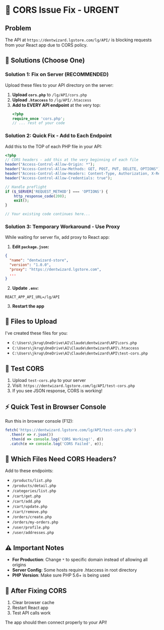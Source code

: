 # 🚨 CORS Issue Fix - URGENT

## Problem
The API at `https://dentwizard.lgstore.com/lg/API/` is blocking requests from your React app due to CORS policy.

## 🔧 Solutions (Choose One)

### Solution 1: Fix on Server (RECOMMENDED)
Upload these files to your API directory on the server:

1. **Upload `cors.php`** to `/lg/API/cors.php`
2. **Upload `.htaccess`** to `/lg/API/.htaccess`
3. **Add to EVERY API endpoint** at the very top:
   ```php
   <?php
   require_once 'cors.php';
   // ... rest of your code
   ```

### Solution 2: Quick Fix - Add to Each Endpoint
Add this to the TOP of each PHP file in your API:

```php
<?php
// CORS headers - add this at the very beginning of each file
header("Access-Control-Allow-Origin: *");
header("Access-Control-Allow-Methods: GET, POST, PUT, DELETE, OPTIONS");
header("Access-Control-Allow-Headers: Content-Type, Authorization, X-Requested-With, X-Session-ID");
header("Access-Control-Allow-Credentials: true");

// Handle preflight
if ($_SERVER['REQUEST_METHOD'] === 'OPTIONS') {
    http_response_code(200);
    exit();
}

// Your existing code continues here...
```

### Solution 3: Temporary Workaround - Use Proxy
While waiting for server fix, add proxy to React app:

1. **Edit `package.json`:**
```json
{
  "name": "dentwizard-store",
  "version": "1.0.0",
  "proxy": "https://dentwizard.lgstore.com",
  ...
}
```

2. **Update `.env`:**
```
REACT_APP_API_URL=/lg/API
```

3. **Restart the app**

## 📁 Files to Upload

I've created these files for you:
- `C:\Users\jkrug\OneDrive\AI\Claude\dentwizard\API\cors.php`
- `C:\Users\jkrug\OneDrive\AI\Claude\dentwizard\API\.htaccess`
- `C:\Users\jkrug\OneDrive\AI\Claude\dentwizard\API\test-cors.php`

## 🧪 Test CORS

1. Upload `test-cors.php` to your server
2. Visit: `https://dentwizard.lgstore.com/lg/API/test-cors.php`
3. If you see JSON response, CORS is working!

## ⚡ Quick Test in Browser Console

Run this in browser console (F12):
```javascript
fetch('https://dentwizard.lgstore.com/lg/API/test-cors.php')
  .then(r => r.json())
  .then(d => console.log('CORS Working!', d))
  .catch(e => console.log('CORS Failed', e));
```

## 🎯 Which Files Need CORS Headers?

Add to these endpoints:
- `/products/list.php`
- `/products/detail.php`
- `/categories/list.php`
- `/cart/get.php`
- `/cart/add.php`
- `/cart/update.php`
- `/cart/remove.php`
- `/orders/create.php`
- `/orders/my-orders.php`
- `/user/profile.php`
- `/user/addresses.php`

## ⚠️ Important Notes

- **For Production**: Change `*` to specific domain instead of allowing all origins
- **Server Config**: Some hosts require .htaccess in root directory
- **PHP Version**: Make sure PHP 5.6+ is being used

## 🚀 After Fixing CORS

1. Clear browser cache
2. Restart React app
3. Test API calls work

The app should then connect properly to your API!